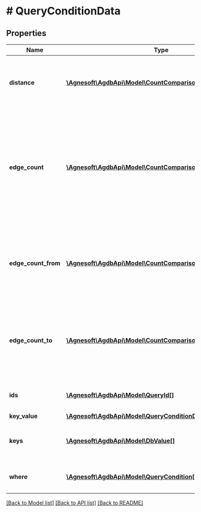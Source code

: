 # # QueryConditionData

## Properties

Name | Type | Description | Notes
------------ | ------------- | ------------- | -------------
**distance** | [**\Agnesoft\AgdbApi\Model\CountComparison**](CountComparison.md) | Distance from the search origin. Takes count comparison (e.g. Equal, GreaterThan). |
**edge_count** | [**\Agnesoft\AgdbApi\Model\CountComparison**](CountComparison.md) | Tests number of edges (from+to) of the current element. Only nodes will pass. Self-referential edges are counted twice. Takes count comparison (e.g. Equal, GreaterThan). |
**edge_count_from** | [**\Agnesoft\AgdbApi\Model\CountComparison**](CountComparison.md) | Tests the number of outgoing edges (from) of the current element. Takes count comparison (e.g. Equal, GreaterThan). |
**edge_count_to** | [**\Agnesoft\AgdbApi\Model\CountComparison**](CountComparison.md) | Tests the number of incoming edges (to) of the current element. Takes count comparison (e.g. Equal, GreaterThan). |
**ids** | [**\Agnesoft\AgdbApi\Model\QueryId[]**](QueryId.md) | Tests if the current id is in the list of ids. |
**key_value** | [**\Agnesoft\AgdbApi\Model\QueryConditionDataOneOf5KeyValue**](QueryConditionDataOneOf5KeyValue.md) |  |
**keys** | [**\Agnesoft\AgdbApi\Model\DbValue[]**](DbValue.md) | Test if the current element has **all** of the keys listed. |
**where** | [**\Agnesoft\AgdbApi\Model\QueryCondition[]**](QueryCondition.md) | Nested list of conditions (equivalent to brackets). |

[[Back to Model list]](../../README.md#models) [[Back to API list]](../../README.md#endpoints) [[Back to README]](../../README.md)
